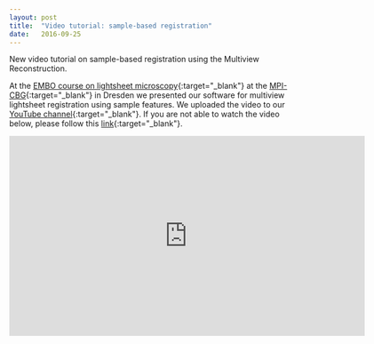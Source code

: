 ```yaml
---
layout: post
title:  "Video tutorial: sample-based registration"
date:   2016-09-25    
---
```


New video tutorial on sample-based registration using the Multiview Reconstruction.

 
At the [EMBO course on lightsheet microscopy](http://events.embo.org/16-lsm/){:target="_blank"} at the [MPI-CBG](http://www.mpi-cbg.de){:target="_blank"} in Dresden we presented our software for multiview lightsheet registration using sample features.  We uploaded the video to our [YouTube channel](https://www.youtube.com/channel/UCUOeVtJdFsOddNJCZGmgm3g){:target="_blank"}.  If you are not able to watch the video below, please follow this [link](https://www.youtube.com/watch?v=lvQZTMdKYxM){:target="_blank"}.

<iframe width="640" height="360" src="http://www.youtube.com/embed/lvQZTMdKYxM" frameborder="0" allowFullScreen="true"></iframe>
